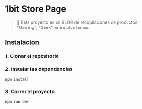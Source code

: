 # 1bit Store Page

> 🚀 Este proyecto es un BLOG de recopilaciones de productos "Gaming", "Geek", entre otos temas.

## Instalacion

### 1. Clonar el repositorio
### 2. Instalar las dependencias
```sh
npm install
```
### 3. Correr el proyecto
```sh
npm run dev
```